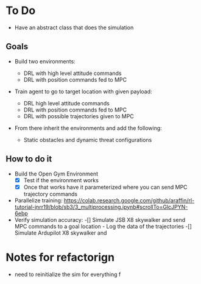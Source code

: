 # To Do
- Have an abstract class that does the simulation 


## Goals
- Build two environments:
    - DRL with high level attitude commands 
    - DRL with position commands fed to MPC  

- Train agent to go to target location with given payload:
    - DRL high level attitude commands
    - DRL with position commands fed to MPC
    - DRL with possible trajectories given to MPC  

- From there inherit the environments and add the following:
    - Static obstacles and dynamic threat configurations 

## How to do it
- Build the Open Gym Environment
    -[x] Test if the environment works
    -[x] Once that works have it parameterized where you can send MPC trajectory commands
- Parallelize training:
    https://colab.research.google.com/github/araffin/rl-tutorial-jnrr19/blob/sb3/3_multiprocessing.ipynb#scrollTo=GlcJPYN-6ebp
- Verify simulation accuracy:
    -[] Simulate JSB X8 skywalker and send MPC commands to a goal location 
        - Log the data of the trajectories 
    -[] Simulate Ardupilot X8 skywalker and 
    

# Notes for refactorign
- need to reinitialize the sim for everything f